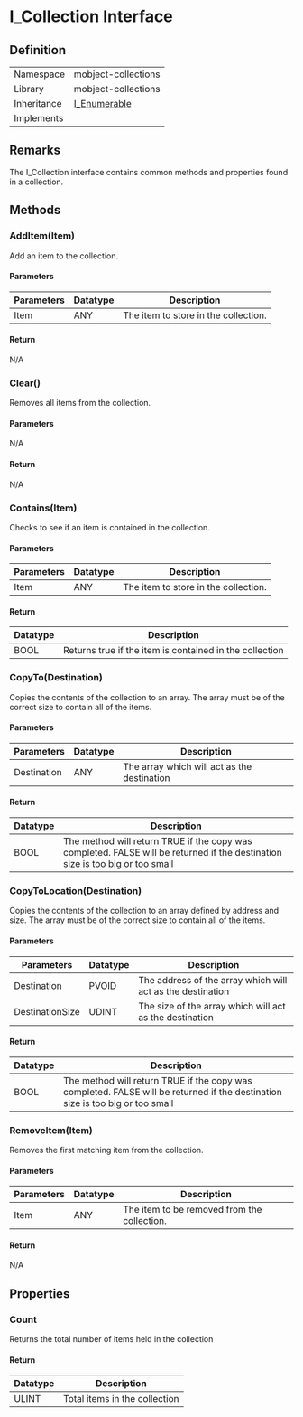 # I_Collection Interface

## Definition

|             |                                                                                      |
| ----------- | ------------------------------------------------------------------------------------ |
| Namespace   | mobject-collections                                                                  |
| Library     | mobject-collections                                                                  |
| Inheritance | [I_Enumerable](https://mobject-dev-team.github.io/mobject-enumerable/#/i-enumerable) |
| Implements  |                                                                                      |

## Remarks

The I_Collection interface contains common methods and properties found in a collection.

## Methods

### AddItem(Item)

Add an item to the collection.

#### Parameters

| Parameters | Datatype | Description                          |
| ---------- | -------- | ------------------------------------ |
| Item       | ANY      | The item to store in the collection. |

#### Return

N/A

### Clear()

Removes all items from the collection.

#### Parameters

N/A

#### Return

N/A

### Contains(Item)

Checks to see if an item is contained in the collection.

#### Parameters

| Parameters | Datatype | Description                          |
| ---------- | -------- | ------------------------------------ |
| Item       | ANY      | The item to store in the collection. |

#### Return

| Datatype | Description                                             |
| -------- | ------------------------------------------------------- |
| BOOL     | Returns true if the item is contained in the collection |

### CopyTo(Destination)

Copies the contents of the collection to an array. The array must be of the correct size to contain all of the items.

#### Parameters

| Parameters  | Datatype | Description                                 |
| ----------- | -------- | ------------------------------------------- |
| Destination | ANY      | The array which will act as the destination |

#### Return

| Datatype | Description                                                                                                                   |
| -------- | ----------------------------------------------------------------------------------------------------------------------------- |
| BOOL     | The method will return TRUE if the copy was completed. FALSE will be returned if the destination size is too big or too small |

### CopyToLocation(Destination)

Copies the contents of the collection to an array defined by address and size. The array must be of the correct size to contain all of the items.

#### Parameters

| Parameters      | Datatype | Description                                                |
| --------------- | -------- | ---------------------------------------------------------- |
| Destination     | PVOID    | The address of the array which will act as the destination |
| DestinationSize | UDINT    | The size of the array which will act as the destination    |

#### Return

| Datatype | Description                                                                                                                   |
| -------- | ----------------------------------------------------------------------------------------------------------------------------- |
| BOOL     | The method will return TRUE if the copy was completed. FALSE will be returned if the destination size is too big or too small |

### RemoveItem(Item)

Removes the first matching item from the collection.

#### Parameters

| Parameters | Datatype | Description                                 |
| ---------- | -------- | ------------------------------------------- |
| Item       | ANY      | The item to be removed from the collection. |

#### Return

N/A

## Properties

### Count

Returns the total number of items held in the collection

#### Return

| Datatype | Description                   |
| -------- | ----------------------------- |
| ULINT    | Total items in the collection |
